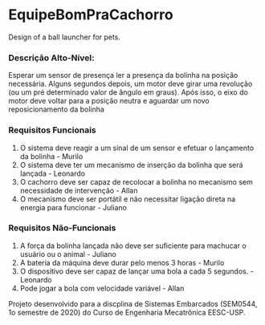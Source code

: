 # EquipeBomPraCachorro
Design of a ball launcher for pets.

### Descrição Alto-Nível: 
Esperar um sensor de presença ler a presença da bolinha na posição necessária. Alguns segundos depois, um motor deve girar uma revolução (ou um pré determinado valor de ângulo em graus). Após isso, o eixo do motor deve voltar para a posição neutra e aguardar um novo reposicionamento da bolinha

### Requisitos Funcionais 
1. O sistema deve reagir a um sinal de um sensor e efetuar o lançamento da bolinha - Murilo
2. O sistema deve ter um mecanismo de inserção da bolinha que será lançada - Leonardo  
3. O cachorro deve ser capaz de recolocar a bolinha no mecanismo sem necessidade de intervenção - Allan 
4. O mecanismo deve ser portátil e não necessitar ligação direta na energia para funcionar - Juliano

### Requisitos Não-Funcionais 
1. A força da bolinha lançada não deve ser suficiente para machucar o usuário ou o animal - Juliano
2. A bateria da máquina deve durar pelo menos 3 horas - Murilo
3. O dispositivo deve ser capaz de lançar uma bola a cada 5 segundos. - Leonardo
4. Pode jogar a bola com velocidade variável - Allan

Projeto desenvolvido para a discplina de Sistemas Embarcados (SEM0544, 1o semestre de 2020) do Curso de Engenharia Mecatrônica EESC-USP.

